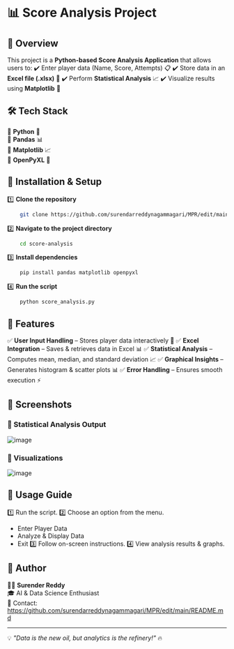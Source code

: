 # 📊 Score Analysis Project

## 🚀 Overview

This project is a **Python-based Score Analysis Application** that allows users to: ✔️ Enter player data (Name, Score, Attempts) 📋 ✔️ Store data in an **Excel file (.xlsx)** 📂 ✔️ Perform **Statistical Analysis** 📈 ✔️ Visualize results using **Matplotlib** 🎨

## 🛠️ Tech Stack

🔹 **Python** 🐍\
🔹 **Pandas** 📊\
🔹 **Matplotlib** 📈\
🔹 **OpenPyXL** 📄

## 🔧 Installation & Setup

1️⃣ **Clone the repository**

```bash
    git clone https://github.com/surendarreddynagammagari/MPR/edit/main/README.md
```

2️⃣ **Navigate to the project directory**

```bash
    cd score-analysis
```

3️⃣ **Install dependencies**

```bash
    pip install pandas matplotlib openpyxl
```

4️⃣ **Run the script**

```bash
    python score_analysis.py
```



## 🎯 Features

✅ **User Input Handling** – Stores player data interactively 📝 ✅ **Excel Integration** – Saves & retrieves data in Excel 📊 ✅ **Statistical Analysis** – Computes mean, median, and standard deviation 📈 ✅ **Graphical Insights** – Generates histogram & scatter plots 📊 ✅ **Error Handling** – Ensures smooth execution ⚡

## 📸 Screenshots

### 🔹 Statistical Analysis Output
![image](https://github.com/user-attachments/assets/79870ba1-ce4d-40a3-af0e-998e67d018b4)



### 🔹 Visualizations

![image](https://github.com/user-attachments/assets/c3fd6a6b-2631-4cc8-84b7-2c5c53afe051)


## 📌 Usage Guide

1️⃣ Run the script. 
2️⃣ Choose an option from the menu.
- Enter Player Data
- Analyze & Display Data
- Exit 3️⃣ Follow on-screen instructions. 
4️⃣ View analysis results & graphs.

## 🤖 Author

👨‍💻 **Surender Reddy**\
🎓 AI & Data Science Enthusiast\
📩 Contact: https://github.com/surendarreddynagammagari/MPR/edit/main/README.md

---

💡 *"Data is the new oil, but analytics is the refinery!"* 🔥

